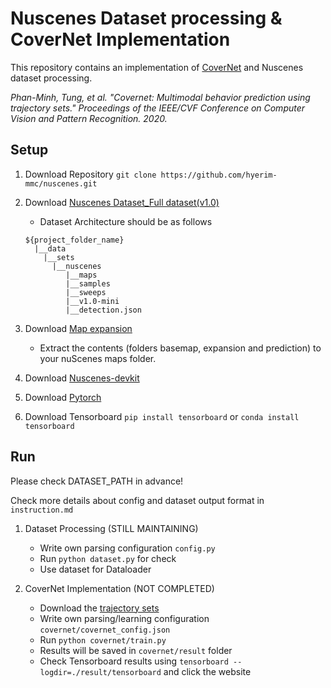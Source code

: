 # Nuscenes Dataset processing & CoverNet Implementation
This repository contains an implementation of [CoverNet](https://arxiv.org/pdf/1911.10298.pdf) and Nuscenes dataset processing.

*Phan-Minh, Tung, et al. "Covernet: Multimodal behavior prediction using trajectory sets." Proceedings of the IEEE/CVF Conference on Computer Vision and Pattern Recognition. 2020.*

## Setup
1. Download Repository ```git clone https://github.com/hyerim-mmc/nuscenes.git```
2. Download [Nuscenes Dataset_Full dataset(v1.0)](https://www.nuscenes.org/download) 

    - Dataset Architecture should be as follows
    ```
   ${project_folder_name}
      |__data
        |__sets
          |__nuscenes
             |__maps
             |__samples
             |__sweeps
             |__v1.0-mini
             |__detection.json
    ```

3. Download [Map expansion](https://www.nuscenes.org/download) 
   
   - Extract the contents (folders basemap, expansion and prediction) to your nuScenes maps folder. 
4. Download [Nuscenes-devkit](https://github.com/nutonomy/nuscenes-devkit#getting-started-with-nuscenes)
5. Download [Pytorch](https://pytorch.org/get-started/locally/)
6. Download Tensorboard ```pip install tensorboard``` or ```conda install tensorboard```

## Run
Please check DATASET_PATH in advance!


Check more details about config and dataset output format in ```instruction.md```

1. Dataset Processing (STILL MAINTAINING)
    - Write own parsing configuration ```config.py```
    - Run ```python dataset.py``` for check
    - Use dataset for Dataloader
    
2. CoverNet Implementation (NOT COMPLETED)
    - Download the [trajectory sets](https://www.nuscenes.org/public/nuscenes-prediction-challenge-trajectory-sets.zip)
    - Write own parsing/learning configuration ```covernet/covernet_config.json```
    - Run ```python covernet/train.py```
    - Results will be saved in ```covernet/result``` folder
    - Check Tensorboard results using ```tensorboard --logdir=./result/tensorboard``` and click the website

